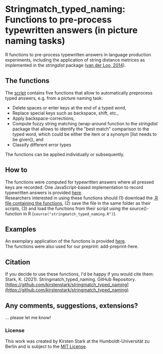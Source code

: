 # Stringmatch_typed_naming: Functions to pre-process typewritten answers (in picture naming tasks)

R functions to pre-process typewritten answers in language production experiments, including the application of string distance metrices as implemented in the *stringdist* package ([van der Loo, 2014](https://journal.r-project.org/archive/2014/RJ-2014-011/index.html)). 

## The functions
The [script](https://github.com/kirstenstark/stringmatch_typed_naming/blob/main/stringmatch_typed_naming.R) contains five functions that allow to automatically preprocess typed answers, e.g. from a picture naming task: 
- Delete spaces or enter keys at the end of a typed word,
- Replace special keys such as backspace, shift, etc., 
- Apply backspace-corrections,
- Compute fuzzy string matching (wrap-around function to the *stringdist* package that allows to identify the "best match" comparison to the typed word, which could be either the item or a synonym [list needs to be given]), and 
- Classify different error types  

The functions can be applied individually or subsequently. 

## How to
The functions were computed for typewritten answers where all pressed keys are recorded. One JavaScript-based implementation to record typewritten answers is provided [here](https://github.com/kirstenstark/typing_RTs_JS).  
Researchers interested in using these functions should (1) download the [.R file containing the functions](https://github.com/kirstenstark/stringmatch_typed_naming/blob/main/stringmatch_typed_naming.R), (2) save the file in the same folder as their scripts, (3) and load the functions from their script using the source()-function in R (`source("stringmatch_typed_naming.R")`). 

## Examples
An exemplary application of the functions is provided [here](https://github.com/kirstenstark/stringmatch_typed_naming/tree/main/example).  
The functions were also used for our preprint: add-preprint-here.

## Citation
If you decide to use these functions, I'd be happy if you would cite them: 
Stark, K. (2021). Stringmatch_typed_naming. GitHub Repository. [https://github.com/kirstenstark/stringmatch_typed_naming](https://github.com/kirstenstark/stringmatch_typed_naming)

## Any comments, suggestions, extensions?
... please let me know!

### License

This work was created by Kirsten Stark at the Humboldt-Universität zu Berlin and is subject to the [MIT License](https://github.com/kirstenstark/stringmatch_typed_naming).
